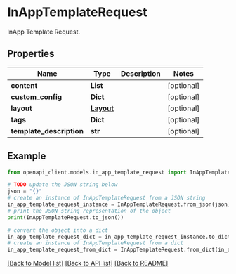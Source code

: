 # InAppTemplateRequest

InApp Template Request.

## Properties

Name | Type | Description | Notes
------------ | ------------- | ------------- | -------------
**content** | **List** |  | [optional] 
**custom_config** | **Dict** |  | [optional] 
**layout** | [**Layout**](Layout.md) |  | [optional] 
**tags** | **Dict** |  | [optional] 
**template_description** | **str** |  | [optional] 

## Example

```python
from openapi_client.models.in_app_template_request import InAppTemplateRequest

# TODO update the JSON string below
json = "{}"
# create an instance of InAppTemplateRequest from a JSON string
in_app_template_request_instance = InAppTemplateRequest.from_json(json)
# print the JSON string representation of the object
print(InAppTemplateRequest.to_json())

# convert the object into a dict
in_app_template_request_dict = in_app_template_request_instance.to_dict()
# create an instance of InAppTemplateRequest from a dict
in_app_template_request_from_dict = InAppTemplateRequest.from_dict(in_app_template_request_dict)
```
[[Back to Model list]](../README.md#documentation-for-models) [[Back to API list]](../README.md#documentation-for-api-endpoints) [[Back to README]](../README.md)


